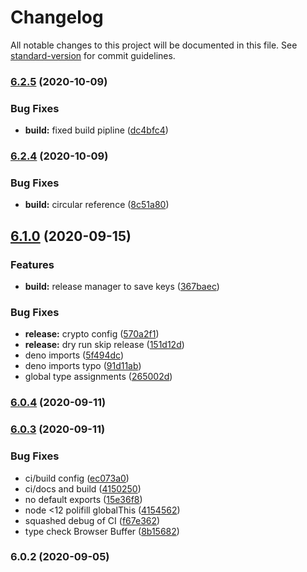 # Changelog

All notable changes to this project will be documented in this file. See [standard-version](https://github.com/conventional-changelog/standard-version) for commit guidelines.

### [6.2.5](https://github.com/josh-hemphill/valivar/compare/v6.2.4...v6.2.5) (2020-10-09)


### Bug Fixes

* **build:** fixed build pipline ([dc4bfc4](https://github.com/josh-hemphill/valivar/commit/dc4bfc499c925039c8d379d57d5866e27497b69c))

### [6.2.4](https://github.com/josh-hemphill/valivar/compare/v6.2.3...v6.2.4) (2020-10-09)


### Bug Fixes

* **build:** circular reference ([8c51a80](https://github.com/josh-hemphill/valivar/commit/8c51a800d3639290cfb80d154f5e7d75135c0caf))

## [6.1.0](https://github.com/josh-hemphill/valivar/compare/v6.0.4...v6.1.0) (2020-09-15)


### Features

* **build:** release manager to save keys ([367baec](https://github.com/josh-hemphill/valivar/commit/367baec45cd47ad7b19955ea3387fba8c69af5e3))


### Bug Fixes

* **release:** crypto config ([570a2f1](https://github.com/josh-hemphill/valivar/commit/570a2f105fd29b51749e3fcfc207a8983632fac4))
* **release:** dry run skip release ([151d12d](https://github.com/josh-hemphill/valivar/commit/151d12d43dce2341dfc97cc5646250efa4b37130))
* deno imports ([5f494dc](https://github.com/josh-hemphill/valivar/commit/5f494dc496be4d16dbdc41db146b4c837864f70e))
* deno imports typo ([91d11ab](https://github.com/josh-hemphill/valivar/commit/91d11ab2639a05506d421af0c77a31bcc1f436bf))
* global type assignments ([265002d](https://github.com/josh-hemphill/valivar/commit/265002d3f2b05ac0e98eb85195e381f32a9d2d51))

### [6.0.4](https://github.com/josh-hemphill/valivar/compare/v6.0.3...v6.0.4) (2020-09-11)

### [6.0.3](https://github.com/josh-hemphill/valivar/compare/v6.0.2...v6.0.3) (2020-09-11)


### Bug Fixes

* ci/build config ([ec073a0](https://github.com/josh-hemphill/valivar/commit/ec073a0736a66efbbe31436384374491b4762cdc))
* ci/docs and build ([4150250](https://github.com/josh-hemphill/valivar/commit/4150250312efd47759186ad86db9a3bcbfb3a53f))
* no default exports ([15e36f8](https://github.com/josh-hemphill/valivar/commit/15e36f8e3582e5df467c6b41668bc9ca6121aaae))
* node <12 polifill globalThis ([4154562](https://github.com/josh-hemphill/valivar/commit/4154562ce71aa03a8c5d95cb649de8a515d7fe79))
* squashed debug of CI ([f67e362](https://github.com/josh-hemphill/valivar/commit/f67e36207710ffcdbbbe15d633e3eb514568b8e3))
* type check Browser Buffer ([8b15682](https://github.com/josh-hemphill/valivar/commit/8b15682846b184dc7898eee3cd1f2b13c3f4a0a0))

### 6.0.2 (2020-09-05)

